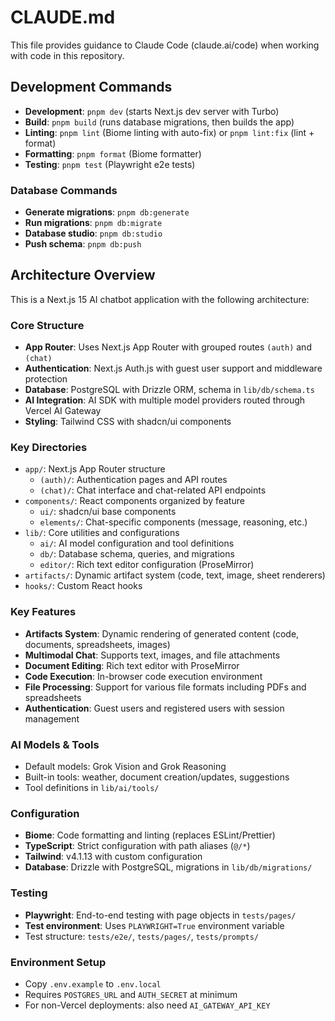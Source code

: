 # CLAUDE.md

This file provides guidance to Claude Code (claude.ai/code) when working with code in this repository.

## Development Commands

- **Development**: `pnpm dev` (starts Next.js dev server with Turbo)
- **Build**: `pnpm build` (runs database migrations, then builds the app)
- **Linting**: `pnpm lint` (Biome linting with auto-fix) or `pnpm lint:fix` (lint + format)
- **Formatting**: `pnpm format` (Biome formatter)
- **Testing**: `pnpm test` (Playwright e2e tests)

### Database Commands

- **Generate migrations**: `pnpm db:generate`
- **Run migrations**: `pnpm db:migrate`
- **Database studio**: `pnpm db:studio`
- **Push schema**: `pnpm db:push`

## Architecture Overview

This is a Next.js 15 AI chatbot application with the following architecture:

### Core Structure

- **App Router**: Uses Next.js App Router with grouped routes `(auth)` and `(chat)`
- **Authentication**: Next.js Auth.js with guest user support and middleware protection
- **Database**: PostgreSQL with Drizzle ORM, schema in `lib/db/schema.ts`
- **AI Integration**: AI SDK with multiple model providers routed through Vercel AI Gateway
- **Styling**: Tailwind CSS with shadcn/ui components

### Key Directories

- `app/`: Next.js App Router structure
  - `(auth)/`: Authentication pages and API routes
  - `(chat)/`: Chat interface and chat-related API endpoints
- `components/`: React components organized by feature
  - `ui/`: shadcn/ui base components
  - `elements/`: Chat-specific components (message, reasoning, etc.)
- `lib/`: Core utilities and configurations
  - `ai/`: AI model configuration and tool definitions
  - `db/`: Database schema, queries, and migrations
  - `editor/`: Rich text editor configuration (ProseMirror)
- `artifacts/`: Dynamic artifact system (code, text, image, sheet renderers)
- `hooks/`: Custom React hooks

### Key Features

- **Artifacts System**: Dynamic rendering of generated content (code, documents, spreadsheets, images)
- **Multimodal Chat**: Supports text, images, and file attachments
- **Document Editing**: Rich text editor with ProseMirror
- **Code Execution**: In-browser code execution environment
- **File Processing**: Support for various file formats including PDFs and spreadsheets
- **Authentication**: Guest users and registered users with session management

### AI Models & Tools

- Default models: Grok Vision and Grok Reasoning
- Built-in tools: weather, document creation/updates, suggestions
- Tool definitions in `lib/ai/tools/`

### Configuration

- **Biome**: Code formatting and linting (replaces ESLint/Prettier)
- **TypeScript**: Strict configuration with path aliases (`@/*`)
- **Tailwind**: v4.1.13 with custom configuration
- **Database**: Drizzle with PostgreSQL, migrations in `lib/db/migrations/`

### Testing

- **Playwright**: End-to-end testing with page objects in `tests/pages/`
- **Test environment**: Uses `PLAYWRIGHT=True` environment variable
- Test structure: `tests/e2e/`, `tests/pages/`, `tests/prompts/`

### Environment Setup

- Copy `.env.example` to `.env.local`
- Requires `POSTGRES_URL` and `AUTH_SECRET` at minimum
- For non-Vercel deployments: also need `AI_GATEWAY_API_KEY`